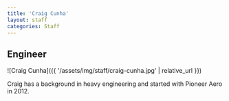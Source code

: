 ```yaml
---
title: 'Craig Cunha'
layout: staff
categories: Staff
---
```


## Engineer

![Craig Cunha]({{ '/assets/img/staff/craig-cunha.jpg' | relative_url }})

Craig has a background in heavy engineering and started with Pioneer Aero in 2012.
